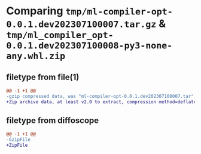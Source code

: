 # Comparing `tmp/ml-compiler-opt-0.0.1.dev202307100007.tar.gz` & `tmp/ml_compiler_opt-0.0.1.dev202307100008-py3-none-any.whl.zip`

## filetype from file(1)

```diff
@@ -1 +1 @@
-gzip compressed data, was "ml-compiler-opt-0.0.1.dev202307100007.tar", last modified: Mon Jul 10 00:07:57 2023, max compression
+Zip archive data, at least v2.0 to extract, compression method=deflate
```

## filetype from diffoscope

```diff
@@ -1 +1 @@
-GzipFile
+ZipFile
```

